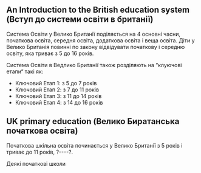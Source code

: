 ## An Introduction to the British education system (Вступ до системи освіти в британії)

Система Освіти у Велико Британії поділяється на 4 основні часни, початкова освіта,
середня освіта, додаткова освіта і веща освіта. Діти у Велико Британія повинні 
по закону відвідувати початкову і середню освіту, яка триває з 5 до 16 років.

Система Освіти в Ведлико Британії також розділяють на “клуючові етапи“ такі як:
* Ключовий Етап 1: з 5 до 7 років
* Ключовий Етап 2: з 7 до 11 років
* Ключовий Етап 3: з 11 до 14 років
* Ключовий Етап 4: з 14 до 16 років

## UK primary education (Велико Биратанська початкова освіта)

Початкова шкільна освіта починається у Велико Британії з 5 років і триває до 11 років,
?----?.

Деякі початкові школи 
